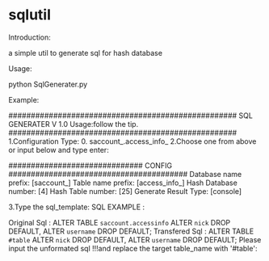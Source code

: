 sqlutil
=======

Introduction:

a simple util to generate sql for hash database


Usage:

python SqlGenerater.py




Example:

###################################################
  	SQL GENERATER V 1.0
		Usage:follow the tip.
###################################################
1.Configuration Type:
0.	saccount_.access_info_
2.Choose one from above or input below and type enter:


############################## CONFIG ########################################
Database name prefix:		[saccount_]
Table name prefix:		[access_info_]
Hash Database number:		[4]
Hash Table number:		[25]
Generate Result Type:		[console]

3.Type the sql_template:
SQL EXAMPLE : 

Original Sql : ALTER TABLE `saccount.accessinfo`  ALTER `nick` DROP DEFAULT,  ALTER `username` DROP DEFAULT;
Transfered Sql : ALTER TABLE `#table`  ALTER `nick` DROP DEFAULT,  ALTER `username` DROP DEFAULT;
Please input the unformated sql !!!and replace the target table_name with '#table':
